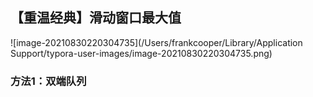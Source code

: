 ## 【重温经典】滑动窗口最大值



![image-20210830220304735](/Users/frankcooper/Library/Application Support/typora-user-images/image-20210830220304735.png)





### 方法1：双端队列







